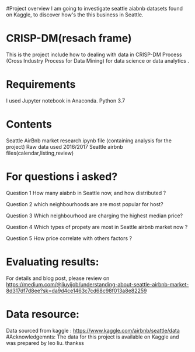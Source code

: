 #Project overview
I am going to investigate seattle aiabnb datasets found on Kaggle, to discover how's the this business in Seattle. 
# CRISP-DM(resach frame)
This is the project include how to dealing with data in CRISP-DM Process (Cross Industry Process for Data Mining) for data science or data analytics .  

# Requirements
I used Jupyter notebook in Anaconda. 
Python 3.7

# Contents
Seattle AirBnb market research.ipynb file (containing analysis for the project)
Raw data used 2016/2017 Seattle airbnb files(calendar,listing,review)

# For questions i asked? 

Question 1  How many aiabnb in Seattle now, and how distributed ? 

Question 2  which neighbourhoods are are most popular for host?

Question 3  Which neighbourhood are charging the highest median price?

Question 4  Which types of propety are most in Seattle airbnb market now ? 

Question 5  How price correlate with others factors ?

# Evaluating results:  
For details and blog post, please review on https://medium.com/@liuyijob/understanding-about-seattle-airbnb-market-8d317df7d8ee?sk=da9d4ce1463c7cd68c98f013a8e82259
# Data resource:
Data sourced from kaggle : https://www.kaggle.com/airbnb/seattle/data
#Acknowledgemnts:
The data for this project is available on Kaggle and was prepared by leo liu.  thankss 
